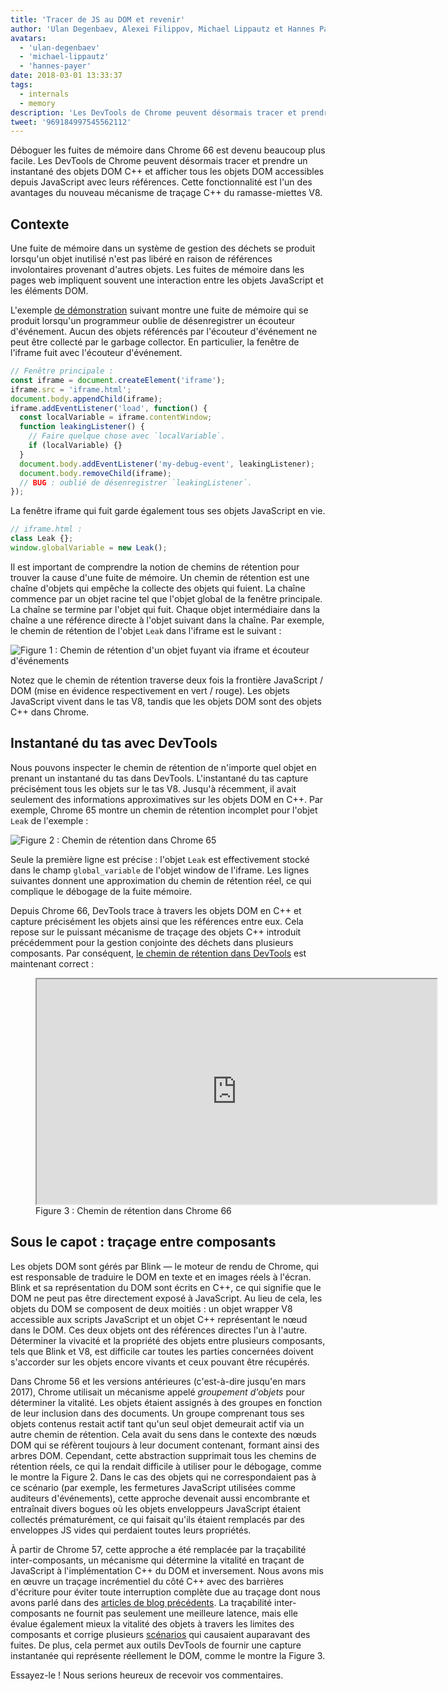 ```yaml
---
title: 'Tracer de JS au DOM et revenir'
author: 'Ulan Degenbaev, Alexei Filippov, Michael Lippautz et Hannes Payer — la communauté du DOM'
avatars:
  - 'ulan-degenbaev'
  - 'michael-lippautz'
  - 'hannes-payer'
date: 2018-03-01 13:33:37
tags:
  - internals
  - memory
description: 'Les DevTools de Chrome peuvent désormais tracer et prendre un instantané des objets DOM C++ et afficher tous les objets DOM accessibles depuis JavaScript avec leurs références.'
tweet: '969184997545562112'
---
```

Déboguer les fuites de mémoire dans Chrome 66 est devenu beaucoup plus facile. Les DevTools de Chrome peuvent désormais tracer et prendre un instantané des objets DOM C++ et afficher tous les objets DOM accessibles depuis JavaScript avec leurs références. Cette fonctionnalité est l'un des avantages du nouveau mécanisme de traçage C++ du ramasse-miettes V8.

<!--truncate-->
## Contexte

Une fuite de mémoire dans un système de gestion des déchets se produit lorsqu'un objet inutilisé n'est pas libéré en raison de références involontaires provenant d'autres objets. Les fuites de mémoire dans les pages web impliquent souvent une interaction entre les objets JavaScript et les éléments DOM.

L'exemple [de démonstration](https://ulan.github.io/misc/leak.html) suivant montre une fuite de mémoire qui se produit lorsqu'un programmeur oublie de désenregistrer un écouteur d'événement. Aucun des objets référencés par l'écouteur d'événement ne peut être collecté par le garbage collector. En particulier, la fenêtre de l'iframe fuit avec l'écouteur d'événement.

```js
// Fenêtre principale :
const iframe = document.createElement('iframe');
iframe.src = 'iframe.html';
document.body.appendChild(iframe);
iframe.addEventListener('load', function() {
  const localVariable = iframe.contentWindow;
  function leakingListener() {
    // Faire quelque chose avec `localVariable`.
    if (localVariable) {}
  }
  document.body.addEventListener('my-debug-event', leakingListener);
  document.body.removeChild(iframe);
  // BUG : oublié de désenregistrer `leakingListener`.
});
```

La fenêtre iframe qui fuit garde également tous ses objets JavaScript en vie.

```js
// iframe.html :
class Leak {};
window.globalVariable = new Leak();
```

Il est important de comprendre la notion de chemins de rétention pour trouver la cause d'une fuite de mémoire. Un chemin de rétention est une chaîne d'objets qui empêche la collecte des objets qui fuient. La chaîne commence par un objet racine tel que l'objet global de la fenêtre principale. La chaîne se termine par l'objet qui fuit. Chaque objet intermédiaire dans la chaîne a une référence directe à l'objet suivant dans la chaîne. Par exemple, le chemin de rétention de l'objet `Leak` dans l'iframe est le suivant :

![Figure 1 : Chemin de rétention d'un objet fuyant via `iframe` et écouteur d'événements](/_img/tracing-js-dom/retaining-path.svg)

Notez que le chemin de rétention traverse deux fois la frontière JavaScript / DOM (mise en évidence respectivement en vert / rouge). Les objets JavaScript vivent dans le tas V8, tandis que les objets DOM sont des objets C++ dans Chrome.

## Instantané du tas avec DevTools

Nous pouvons inspecter le chemin de rétention de n'importe quel objet en prenant un instantané du tas dans DevTools. L'instantané du tas capture précisément tous les objets sur le tas V8. Jusqu'à récemment, il avait seulement des informations approximatives sur les objets DOM en C++. Par exemple, Chrome 65 montre un chemin de rétention incomplet pour l'objet `Leak` de l'exemple :

![Figure 2 : Chemin de rétention dans Chrome 65](/_img/tracing-js-dom/chrome-65.png)

Seule la première ligne est précise : l'objet `Leak` est effectivement stocké dans le champ `global_variable` de l'objet window de l'iframe. Les lignes suivantes donnent une approximation du chemin de rétention réel, ce qui complique le débogage de la fuite mémoire.

Depuis Chrome 66, DevTools trace à travers les objets DOM en C++ et capture précisément les objets ainsi que les références entre eux. Cela repose sur le puissant mécanisme de traçage des objets C++ introduit précédemment pour la gestion conjointe des déchets dans plusieurs composants. Par conséquent, [le chemin de rétention dans DevTools](https://www.youtube.com/watch?v=ixadA7DFCx8) est maintenant correct :

<figure>
  <div class="video video-16:9">
    <iframe src="https://www.youtube.com/embed/ixadA7DFCx8" width="640" height="360" loading="lazy"></iframe>
  </div>
  <figcaption>Figure 3 : Chemin de rétention dans Chrome 66</figcaption>
</figure>

## Sous le capot : traçage entre composants

Les objets DOM sont gérés par Blink — le moteur de rendu de Chrome, qui est responsable de traduire le DOM en texte et en images réels à l'écran. Blink et sa représentation du DOM sont écrits en C++, ce qui signifie que le DOM ne peut pas être directement exposé à JavaScript. Au lieu de cela, les objets du DOM se composent de deux moitiés : un objet wrapper V8 accessible aux scripts JavaScript et un objet C++ représentant le nœud dans le DOM. Ces deux objets ont des références directes l'un à l'autre. Déterminer la vivacité et la propriété des objets entre plusieurs composants, tels que Blink et V8, est difficile car toutes les parties concernées doivent s'accorder sur les objets encore vivants et ceux pouvant être récupérés.

Dans Chrome 56 et les versions antérieures (c'est-à-dire jusqu'en mars 2017), Chrome utilisait un mécanisme appelé _groupement d'objets_ pour déterminer la vitalité. Les objets étaient assignés à des groupes en fonction de leur inclusion dans des documents. Un groupe comprenant tous ses objets contenus restait actif tant qu'un seul objet demeurait actif via un autre chemin de rétention. Cela avait du sens dans le contexte des nœuds DOM qui se réfèrent toujours à leur document contenant, formant ainsi des arbres DOM. Cependant, cette abstraction supprimait tous les chemins de rétention réels, ce qui la rendait difficile à utiliser pour le débogage, comme le montre la Figure 2. Dans le cas des objets qui ne correspondaient pas à ce scénario (par exemple, les fermetures JavaScript utilisées comme auditeurs d'événements), cette approche devenait aussi encombrante et entraînait divers bogues où les objets enveloppeurs JavaScript étaient collectés prématurément, ce qui faisait qu'ils étaient remplacés par des enveloppes JS vides qui perdaient toutes leurs propriétés.

À partir de Chrome 57, cette approche a été remplacée par la traçabilité inter-composants, un mécanisme qui détermine la vitalité en traçant de JavaScript à l'implémentation C++ du DOM et inversement. Nous avons mis en œuvre un traçage incrémentiel du côté C++ avec des barrières d'écriture pour éviter toute interruption complète due au traçage dont nous avons parlé dans des [articles de blog précédents](/blog/orinoco-parallel-scavenger). La traçabilité inter-composants ne fournit pas seulement une meilleure latence, mais elle évalue également mieux la vitalité des objets à travers les limites des composants et corrige plusieurs [scénarios](https://bugs.chromium.org/p/chromium/issues/detail?id=501866) qui causaient auparavant des fuites. De plus, cela permet aux outils DevTools de fournir une capture instantanée qui représente réellement le DOM, comme le montre la Figure 3.

Essayez-le ! Nous serions heureux de recevoir vos commentaires.

